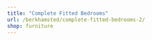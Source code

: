 ```yaml
---
title: "Complete Fitted Bedrooms"
url: /berkhamsted/complete-fitted-bedrooms-2/
shop: furniture
---
```


